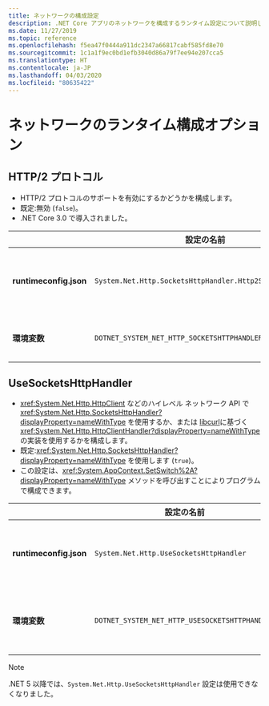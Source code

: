 ```yaml
---
title: ネットワークの構成設定
description: .NET Core アプリのネットワークを構成するランタイム設定について説明します。
ms.date: 11/27/2019
ms.topic: reference
ms.openlocfilehash: f5ea47f0444a911dc2347a66817cabf585fd8e70
ms.sourcegitcommit: 1c1a1f9ec0bd1efb3040d86a79f7ee94e207cca5
ms.translationtype: HT
ms.contentlocale: ja-JP
ms.lasthandoff: 04/03/2020
ms.locfileid: "80635422"
---
```

# <a name="run-time-configuration-options-for-networking"></a>ネットワークのランタイム構成オプション

## <a name="http2-protocol"></a>HTTP/2 プロトコル

- HTTP/2 プロトコルのサポートを有効にするかどうかを構成します。
- 既定:無効 (`false`)。
- .NET Core 3.0 で導入されました。

| | 設定の名前 | 値 |
| - | - | - |
| **runtimeconfig.json** | `System.Net.Http.SocketsHttpHandler.Http2Support` | `false` - 無効<br/>`true` - 有効 |
| **環境変数** | `DOTNET_SYSTEM_NET_HTTP_SOCKETSHTTPHANDLER_HTTP2SUPPORT` | `0` - 無効<br/>`1` - 有効 |

## <a name="usesocketshttphandler"></a>UseSocketsHttpHandler

- <xref:System.Net.Http.HttpClient> などのハイレベル ネットワーク API で <xref:System.Net.Http.SocketsHttpHandler?displayProperty=nameWithType> を使用するか、または [libcurl](https://curl.haxx.se/libcurl/)に基づく <xref:System.Net.Http.HttpClientHandler?displayProperty=nameWithType> の実装を使用するかを構成します。
- 既定:<xref:System.Net.Http.SocketsHttpHandler?displayProperty=nameWithType> を使用します (`true`)。
- この設定は、<xref:System.AppContext.SetSwitch%2A?displayProperty=nameWithType> メソッドを呼び出すことによりプログラムで構成できます。

| | 設定の名前 | 値 |
| - | - | - |
| **runtimeconfig.json** | `System.Net.Http.UseSocketsHttpHandler` | `true` - <xref:System.Net.Http.SocketsHttpHandler> の使用を有効にする<br/>`false` - <xref:System.Net.Http.HttpClientHandler> の使用を有効にする |
| **環境変数** | `DOTNET_SYSTEM_NET_HTTP_USESOCKETSHTTPHANDLER` | `1` - <xref:System.Net.Http.SocketsHttpHandler> の使用を有効にする<br/>`0` - <xref:System.Net.Http.HttpClientHandler> の使用を有効にする |

> [!NOTE]
> .NET 5 以降では、`System.Net.Http.UseSocketsHttpHandler` 設定は使用できなくなりました。
